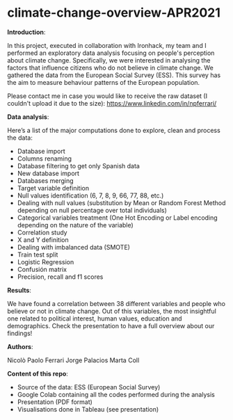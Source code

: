 # climate-change-overview-APR2021
**Introduction**:

In this project, executed in collaboration with Ironhack, my team and I performed an exploratory data analysis focusing on people's perception about climate change. 
Specifically, we were interested in analysing the factors that influence citizens who do not believe in climate change. 
We gathered the data from the European Social Survey (ESS). This survey has the aim to measure behaviour patterns of the European population.

Please contact me in case you would like to receive the raw dataset (I couldn't upload it due to the size): https://www.linkedin.com/in/npferrari/


**Data analysis**:

Here’s a list of the major computations done to explore, clean and process the data:
* Database import
* Columns renaming
* Database filtering to get only Spanish data
* New database import
* Databases merging
* Target variable definition
* Null values identification (6, 7, 8, 9, 66, 77, 88, etc.)
* Dealing with null values (substitution by Mean or Random Forest Method depending on null percentage over total individuals)
* Categorical variables treatment (One Hot Encoding or Label encoding depending on the nature of the variable)
* Correlation study 
* X and Y definition
* Dealing with imbalanced data (SMOTE)
* Train test split
* Logistic Regression
* Confusión matrix
* Precision, recall and f1 scores


**Results**:

We have found a correlation between 38 different variables and people who believe or not in climate change. Out of this variables, the most insightful one related to political interest, human values, education and demographics. 
Check the presentation to have a full overview about our findings!


**Authors**:

Nicolò Paolo Ferrari
Jorge Palacios
Marta Coll


**Content of this repo**:

- Source of the data: ESS (European Social Survey)
- Google Colab containing all the codes performed during the analysis
- Presentation (PDF format)
- Visualisations done in Tableau (see presentation)
